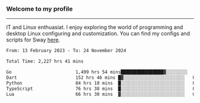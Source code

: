 ### Welcome to my profile

---

IT and Linux enthuasiat. I enjoy exploring the world of programming and desktop Linux configuring and customization. You can find my configs and scripts for Sway [here](https://github.com/uroborosq/mess-of-linux-configurations).

<!-- <div display="block">
 	<img align="left" width="48%" alt="isocalendar" src=".github/metrics/isocalendar_metrics.svg" />
	<img align="center" width="48%" alt="contributions" src=".github/metrics/contributions_metrics.svg" />
	<img align="center" alt="languages" src=".github/metrics/languages_metrics.svg" />
</div> -->

<!-- ![](https://komarev.com/ghpvc/?username=uroborosq&color=success&style=flat-square) -->
<!-- [](https://img.shields.io/github/last-commit/uroborosq/uroborosq?label=Profile%20updated&style=flat-square) -->

<!--START_SECTION:waka-->

```txt
From: 13 February 2023 - To: 24 November 2024

Total Time: 2,227 hrs 41 mins

Go                        1,499 hrs 54 mins████████████████▓░░░░░░░░   66.63 %
Dart                      152 hrs 46 mins █▓░░░░░░░░░░░░░░░░░░░░░░░   06.79 %
Python                    84 hrs 10 mins  █░░░░░░░░░░░░░░░░░░░░░░░░   03.74 %
TypeScript                76 hrs 38 mins  █░░░░░░░░░░░░░░░░░░░░░░░░   03.40 %
Lua                       66 hrs 30 mins  ▓░░░░░░░░░░░░░░░░░░░░░░░░   02.95 %
```

<!--END_SECTION:waka-->
